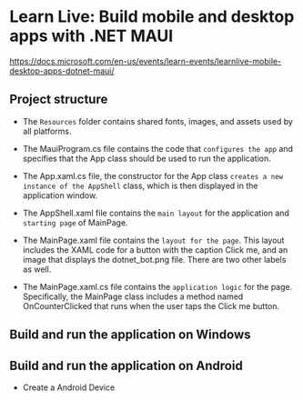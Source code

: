 # Learn Live: Build mobile and desktop apps with .NET MAUI
https://docs.microsoft.com/en-us/events/learn-events/learnlive-mobile-desktop-apps-dotnet-maui/


## Project structure
- The `Resources` folder contains shared fonts, images, and assets used by all platforms.

- The MauiProgram.cs file contains the code that `configures the app` and specifies that the App class should be used to run the application.

- The App.xaml.cs file, the constructor for the App class `creates a new instance of the AppShell` class, which is then displayed in the application window.

- The AppShell.xaml file contains the `main layout` for the application and `starting page` of MainPage.

- The MainPage.xaml file contains the `layout for the page`. This layout includes the XAML code for a button with the caption Click me, and an image that displays the dotnet_bot.png file. There are two other labels as well.

- The MainPage.xaml.cs file contains the `application logic` for the page. Specifically, the MainPage class includes a method named OnCounterClicked that runs when the user taps the Click me button.

## Build and run the application on Windows


## Build and run the application on Android
- Create a Android Device

